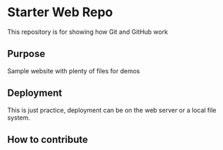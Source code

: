 # Starter Web Repo

This repository is for showing how Git and GitHub work

## Purpose

Sample website with plenty of files for demos

## Deployment

This is just practice, deployment can be on the web server or a local file system.

## How to contribute